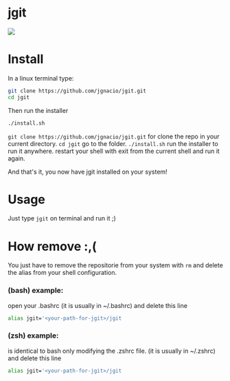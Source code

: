 # jgit
![](https://img.shields.io/github/stars/jgnacio/jgit.svg)

# Install
In a linux terminal type:
```bash
git clone https://github.com/jgnacio/jgit.git
cd jgit
```
Then run the installer
```bash
./install.sh
```
``git clone https://github.com/jgnacio/jgit.git`` for clone the repo in your current directory.
``cd jgit`` go to the folder.
``./install.sh`` run the installer to run it anywhere.
restart your shell with exit from the current shell and run it again.

And that's it, you now have jgit installed on your system!

# Usage
Just type ``jgit`` on terminal and run it ;)

# How remove :,(
You just have to remove the repositorie from your system with ``rm`` and
delete the alias from your shell configuration.
### (bash) example:
open your .bashrc (it is usually in ~/.bashrc) and delete this line
```bash
alias jgit='<your-path-for-jgit>/jgit
```

### (zsh) example:
is identical to bash only modifying the .zshrc file. (it is usually in ~/.zshrc)
and delete this line
```bash
alias jgit='<your-path-for-jgit>/jgit
```
